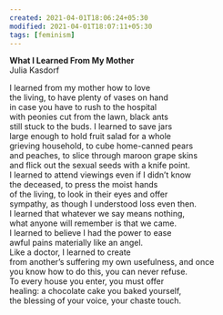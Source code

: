 ```yaml
---
created: 2021-04-01T18:06:24+05:30
modified: 2021-04-01T18:07:11+05:30
tags: [feminism]
---
```


 **What I Learned From My Mother**    
Julia Kasdorf   
   
I learned from my mother how to love   
the living, to have plenty of vases on hand   
in case you have to rush to the hospital   
with peonies cut from the lawn, black ants   
still stuck to the buds. I learned to save jars   
large enough to hold fruit salad for a whole   
grieving household, to cube home-canned pears   
and peaches, to slice through maroon grape skins   
and flick out the sexual seeds with a knife point.   
I learned to attend viewings even if I didn’t know   
the deceased, to press the moist hands   
of the living, to look in their eyes and offer   
sympathy, as though I understood loss even then.   
I learned that whatever we say means nothing,   
what anyone will remember is that we came.   
I learned to believe I had the power to ease   
awful pains materially like an angel.   
Like a doctor, I learned to create   
from another’s suffering my own usefulness, and once   
you know how to do this, you can never refuse.   
To every house you enter, you must offer   
healing: a chocolate cake you baked yourself,   
the blessing of your voice, your chaste touch. 
